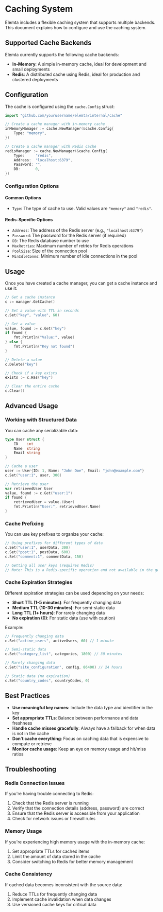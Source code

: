 # Caching System

Elemta includes a flexible caching system that supports multiple backends. This document explains how to configure and use the caching system.

## Supported Cache Backends

Elemta currently supports the following cache backends:

- **In-Memory**: A simple in-memory cache, ideal for development and small deployments
- **Redis**: A distributed cache using Redis, ideal for production and clustered deployments

## Configuration

The cache is configured using the `cache.Config` struct:

```go
import "github.com/yourusername/elemta/internal/cache"

// Create a cache manager with in-memory cache
inMemoryManager := cache.NewManager(&cache.Config{
    Type: "memory",
})

// Create a cache manager with Redis cache
redisManager := cache.NewManager(&cache.Config{
    Type:     "redis",
    Address:  "localhost:6379",
    Password: "",
    DB:       0,
})
```

### Configuration Options

#### Common Options

- `Type`: The type of cache to use. Valid values are `"memory"` and `"redis"`.

#### Redis-Specific Options

- `Address`: The address of the Redis server (e.g., `"localhost:6379"`)
- `Password`: The password for the Redis server (if required)
- `DB`: The Redis database number to use
- `MaxRetries`: Maximum number of retries for Redis operations
- `PoolSize`: Size of the connection pool
- `MinIdleConns`: Minimum number of idle connections in the pool

## Usage

Once you have created a cache manager, you can get a cache instance and use it:

```go
// Get a cache instance
c := manager.GetCache()

// Set a value with TTL in seconds
c.Set("key", "value", 60)

// Get a value
value, found := c.Get("key")
if found {
    fmt.Println("Value:", value)
} else {
    fmt.Println("Key not found")
}

// Delete a value
c.Delete("key")

// Check if a key exists
exists := c.Has("key")

// Clear the entire cache
c.Clear()
```

## Advanced Usage

### Working with Structured Data

You can cache any serializable data:

```go
type User struct {
    ID    int
    Name  string
    Email string
}

// Cache a user
user := User{ID: 1, Name: "John Doe", Email: "john@example.com"}
c.Set("user:1", user, 300)

// Retrieve the user
var retrievedUser User
value, found := c.Get("user:1")
if found {
    retrievedUser = value.(User)
    fmt.Println("User:", retrievedUser.Name)
}
```

### Cache Prefixing

You can use key prefixes to organize your cache:

```go
// Using prefixes for different types of data
c.Set("user:1", userData, 300)
c.Set("post:1", postData, 600)
c.Set("comment:1", commentData, 150)

// Getting all user keys (requires Redis)
// Note: This is a Redis-specific operation and not available in the generic Cache interface
```

### Cache Expiration Strategies

Different expiration strategies can be used depending on your needs:

- **Short TTL (1-5 minutes)**: For frequently changing data
- **Medium TTL (10-30 minutes)**: For semi-static data
- **Long TTL (1+ hours)**: For rarely changing data
- **No expiration (0)**: For static data (use with caution)

Example:

```go
// Frequently changing data
c.Set("active_users", activeUsers, 60) // 1 minute

// Semi-static data
c.Set("category_list", categories, 1800) // 30 minutes

// Rarely changing data
c.Set("site_configuration", config, 86400) // 24 hours

// Static data (no expiration)
c.Set("country_codes", countryCodes, 0)
```

## Best Practices

- **Use meaningful key names**: Include the data type and identifier in the key
- **Set appropriate TTLs**: Balance between performance and data freshness
- **Handle cache misses gracefully**: Always have a fallback for when data is not in the cache
- **Don't cache everything**: Focus on caching data that is expensive to compute or retrieve
- **Monitor cache usage**: Keep an eye on memory usage and hit/miss ratios

## Troubleshooting

### Redis Connection Issues

If you're having trouble connecting to Redis:

1. Check that the Redis server is running
2. Verify that the connection details (address, password) are correct
3. Ensure that the Redis server is accessible from your application
4. Check for network issues or firewall rules

### Memory Usage

If you're experiencing high memory usage with the in-memory cache:

1. Set appropriate TTLs for cached items
2. Limit the amount of data stored in the cache
3. Consider switching to Redis for better memory management

### Cache Consistency

If cached data becomes inconsistent with the source data:

1. Reduce TTLs for frequently changing data
2. Implement cache invalidation when data changes
3. Use versioned cache keys for critical data 